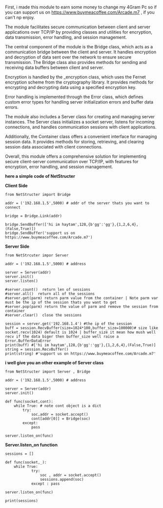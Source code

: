 First, i made this module to earn some money to change my 4Gram Pc so if you can support us on https://www.buymeacoffee.com/Arcade.m7 , if you can't np enjoy. 

The module facilitates secure communication between client and server applications over TCP/IP by providing classes and utilities for encryption, data transmission, error handling, and session management. 

The central component of the module is the Bridge class, which acts as a communication bridge between the client and server. It handles encryption and decryption of data sent over the network to ensure secure transmission. The Bridge class also provides methods for sending and receiving data buffers between client and server.

Encryption is handled by the _encryption class, which uses the Fernet encryption scheme from the cryptography library. It provides methods for encrypting and decrypting data using a specified encryption key.

Error handling is implemented through the Error class, which defines custom error types for handling server initialization errors and buffer data errors.

The module also includes a Server class for creating and managing server instances. The Server class initializes a socket server, listens for incoming connections, and handles communication sessions with client applications.

Additionally, the Container class offers a convenient interface for managing session data. It provides methods for storing, retrieving, and clearing session data associated with client connections.

Overall, this module offers a comprehensive solution for implementing secure client-server communication over TCP/IP, with features for encryption, error handling, and session management.


**here a simple code of NetStructer**

**Client Side**

	from NetStructer import Bridge

	addr = ('192.168.1.5',5000) # addr of the server thats you want to connect

	bridge = Bridge.Link(addr)

	bridge.SendBuffer(['hi im haytam',128,{b'gg':'gg'},{1,2,6,4},(False,True)])
	bridge.SendBuffer('support us on https://www.buymeacoffee.com/Arcade.m7')


**Server Side**


	from NetStrcuter impor Server

	addr = ('192.168.1.5',5000) # address

	server = Server(addr)
	server.init()
	server.listen()
	
	#server.count()  return len of sessions
	#server.all()  return all of the sessions
	#server.get(parm) return parm value from the container | Note parm var must be the ip of the session thats you want to get
	#server.pop(parm) return the value of parm and remove the session from container
	#server.clear()  close the sessions
	
	session = server.get('192.168.1.4') #the ip of the session
	buff = session.RecvBuffer(size=1024*100,buffer_size=100000)# size like socket.recv(1024) default is 1024 | buffer_size it mean how mush well recv if the data biger then buffer_size well raise a Error.BufferDataError
	print(buff) #['hi im haytam',128,{b'gg':'gg'},{1,2,6,4},(False,True)]
	string = session.RecvBuffer()
	print(string) #'support us on https://www.buymeacoffee.com/Arcade.m7'
	


**i well give you an other example of Server class**


	from NetStructer import Server , Bridge

	addr = ('192.168.1.5',5000) # address
	
	server = Server(addr)
	server.init()
	
	def func(socket,cont):
		while True: # note cont object is a dict 
			try:
				soc,addr = socket.accept()
				cont[addr[0]] = Bridge(soc)
			except:
				pass
				
	server.listen_on(func)

				
**Server.listen_on function**
			
	
	sessions = []

	def func(socket,_):
		while True:
				try:
					soc , addr = socket.accept()
					sessions.append(soc)
				except : pass
			
	server.listen_on(func)

	print(sessions)


